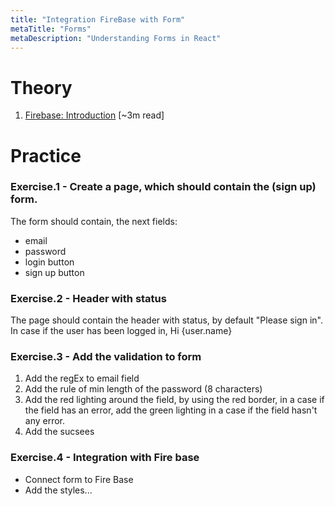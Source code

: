 ```yaml
---
title: "Integration FireBase with Form"
metaTitle: "Forms"
metaDescription: "Understanding Forms in React"
---
```


# Theory
1. [Firebase: Introduction](https://firebase.google.com/docs/emulator-suite) [~3m read]



# Practice

### Exercise.1 - Create a page, which should contain the (sign up) form.
The form should contain, the next fields:
- email
- password
- login button
- sign up button

### Exercise.2 - Header with status
The page should contain the header with status, by default "Please sign in".
In case if the user has been logged in, Hi {user.name}

### Exercise.3 - Add the validation to form
1. Add the regEx to email field
1. Add the rule of min length of the password (8 characters)
1. Add the red lighting around the field, by using the red border, in a case if the field has an error,
add the green lighting in a case if the field hasn't any error.
1. Add the sucsees

### Exercise.4 - Integration with Fire base
- Connect form to Fire Base
- Add the styles...
